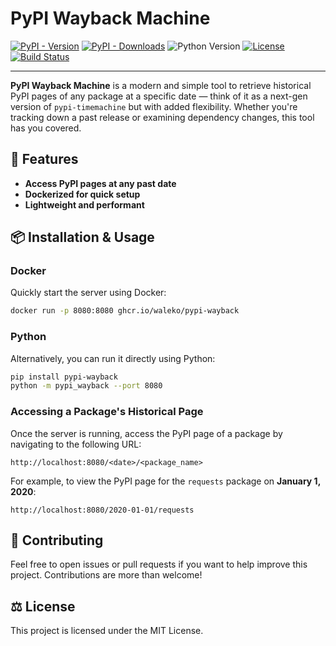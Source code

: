 # PyPI Wayback Machine

[![PyPI - Version](https://img.shields.io/pypi/v/pypi-wayback)](https://pypi.org/project/pypi-wayback)
[![PyPI - Downloads](https://img.shields.io/pypi/dm/pypi-wayback)](https://pypi.org/project/pypi-wayback)
![Python Version](https://img.shields.io/badge/python-3.10-blue)
[![License](https://img.shields.io/github/license/waleko/pypi-wayback)](https://github.com/waleko/pypi-wayback/blob/main/LICENSE)
[![Build Status](https://img.shields.io/github/actions/workflow/status/waleko/pypi-wayback/main.yaml)](https://github.com/<your-repo>/actions)

---

**PyPI Wayback Machine** is a modern and simple tool to retrieve historical PyPI pages of any package at a specific date — think of it as a next-gen version of `pypi-timemachine` but with added flexibility. Whether you're tracking down a past release or examining dependency changes, this tool has you covered.

## 🚀 Features

- **Access PyPI pages at any past date**
- **Dockerized for quick setup** 
- **Lightweight and performant**

## 📦 Installation & Usage

### Docker
Quickly start the server using Docker:
```bash
docker run -p 8080:8080 ghcr.io/waleko/pypi-wayback
```

### Python
Alternatively, you can run it directly using Python:
```bash
pip install pypi-wayback
python -m pypi_wayback --port 8080
```

### Accessing a Package's Historical Page

Once the server is running, access the PyPI page of a package by navigating to the following URL:
```
http://localhost:8080/<date>/<package_name>
```

For example, to view the PyPI page for the `requests` package on **January 1, 2020**:
```
http://localhost:8080/2020-01-01/requests
```

## 🤝 Contributing
Feel free to open issues or pull requests if you want to help improve this project. Contributions are more than welcome!

## ⚖️ License
This project is licensed under the MIT License.
